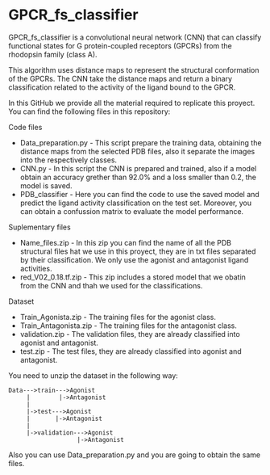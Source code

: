 # GPCR_fs_classifier
GPCR_fs_classifier is a convolutional neural network (CNN) that can classify functional states for G protein-coupled receptors (GPCRs) from the rhodopsin family (class A).

This algorithm uses distance maps to represent the structural conformation of the GPCRs. The CNN take the distance maps and return a binary classification related to the activity of the ligand bound to the GPCR.

In this GitHub we provide all the material required to replicate this proyect. You can find the following files in this repository:

  Code files
  * Data_preparation.py - This script prepare the training data, obtaining the distance maps from the selected PDB files, also it separate the images into the respectively classes.
  * CNN.py - In this script the CNN is prepared and trained, also if a model obtain an accuracy grether than 92.0% and a loss smaller than 0.2, the model is saved.
  * PDB_classifier - Here you can find the code to use the saved model and predict the ligand activity classification on the test set. Moreover, you can obtain a confussion matrix to evaluate the model performance.

  Suplementary files
  * Name_files.zip - In this zip you can find the name of all the PDB structural files hat we use in this proyect, they are in txt files separated by their classification. We only use the agonist and antagonist ligand activities.
  * red_V02_0.18.tf.zip - This zip includes a stored model that we obatin from the CNN and thah we used for the classifications.

  Dataset
  * Train_Agonista.zip - The training files for the agonist class.
  * Train_Antagonista.zip - The training files for the antagonist class.
  * validation.zip - The validation files, they are already classified into agonist and antagonist.
  * test.zip - The test files, they are already classified into agonist and antagonist.

You need to unzip the dataset in the following way:

    Data--->train--->Agonist
         |        |->Antagonist
         |
         |->test--->Agonist
         |       |->Antagonist
         |
         |->validation--->Agonist
                       |->Antagonist
                       
Also you can use Data_preparation.py and you are going to obtain the same files. 
